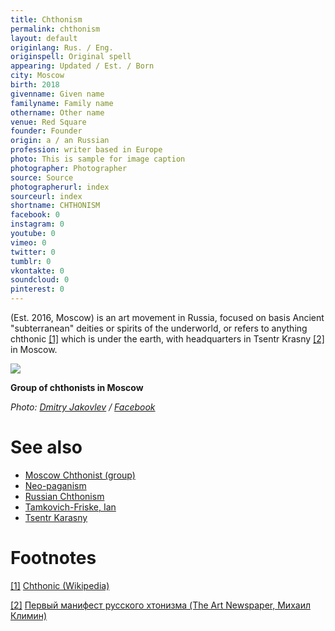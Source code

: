 ```yaml
---
title: Chthonism
permalink: chthonism
layout: default
originlang: Rus. / Eng.
originspell: Original spell
appearing: Updated / Est. / Born
city: Moscow
birth: 2018
givenname: Given name
familyname: Family name
othername: Other name
venue: Red Square
founder: Founder
origin: a / an Russian
profession: writer based in Europe
photo: This is sample for image caption
photographer: Photographer
source: Source
photographerurl: index
sourceurl: index
shortname: CHTHONISM
facebook: 0
instagram: 0
youtube: 0
vimeo: 0
twitter: 0
tumblr: 0
vkontakte: 0
soundcloud: 0
pinterest: 0
---
```


(Est. 2016, Moscow) is an art movement in Russia, focused on basis Ancient "subterranean" deities or spirits of the underworld, or refers to anything chthonic <span id="a1">[\[1\]](#f1)</span> which is under the earth, with headquarters in Tsentr Krasny <span id="a2">[\[2\]](#f2)</span> in Moscow.

![](/images/moscow-chthonists-2.jpg)

**Group of chthonists in Moscow**

*Photo: [Dmitry Jakovlev](jakovlev-dmitry-artist) / [Facebook](https://www.facebook.com/dmitry.yakovlev/about?lst=100008481991414%3A714859555%3A1525429921)*

# See also

+ [Moscow Chthonist (group)](moscow-chthonist-group)
+ [Neo-paganism](neo-paganism)
+ [Russian Chthonism](russian-chthonism)
+ [Tamkovich-Friske, Ian](tamkovich-friske-ian)
+ [Tsentr Karasny](tsentr-karasny)

# Footnotes

[[1]](#a1) <span id="f1"></span> [Chthonic (Wikipedia)](https://en.wikipedia.org/wiki/Chthonic)

[[2]](#a2) <span id="f2"></span> [Первый манифест русского хтонизма (The Art Newspaper, Михаил Климин)](http://www.theartnewspaper.ru/posts/4245)
